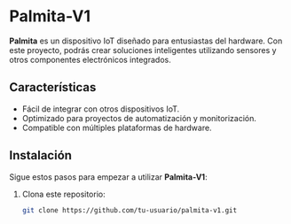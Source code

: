 # Palmita-V1

**Palmita** es un dispositivo IoT diseñado para entusiastas del hardware. Con este proyecto, podrás crear soluciones inteligentes utilizando sensores y otros componentes electrónicos integrados.

## Características

- Fácil de integrar con otros dispositivos IoT.
- Optimizado para proyectos de automatización y monitorización.
- Compatible con múltiples plataformas de hardware.

## Instalación

Sigue estos pasos para empezar a utilizar **Palmita-V1**:

1. Clona este repositorio:
   ```bash
   git clone https://github.com/tu-usuario/palmita-v1.git
